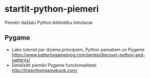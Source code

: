 # startit-python-piemeri

Piemēri dažādu Python bibliotēku lietošanai

## Pygame

- Labs *tutorial* par dizaina principiem, Python pamatiem un Pygame <https://www.patternsgameprog.com/series/discover-python-and-patterns/>
- Detalizēti piemēri Pygame funckionalitatei <http://thepythongamebook.com/>
